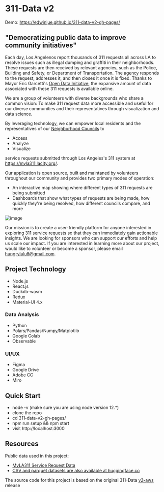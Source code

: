 # 311-Data v2

Demo: https://edwinjue.github.io/311-data-v2-gh-pages/

## "Democratizing public data to improve community initiatives"
Each day, Los Angelenos report thousands of 311 requests all across LA to resolve issues such as illegal dumping and graffiti in their neighborhoods. These requests are then received by relevant agencies, such as the Police, Building and Safety, or Department of Transportation. The agency responds to the request, addresses it, and then closes it once it is fixed. Thanks to Mayor Eric Garcetti's [Open Data Initiative](https://data.lacity.org/), the expansive amount of data associated with these 311 requests is available online.

We are a group of volunteers with diverse backgrounds who share a common vision: To make 311 request data more accessible and useful for our diverse communities and their representatives through visualization and data science. 

By leveraging technology, we can empower local residents and the representatives of our [Neighborhood Councils](https://empowerla.org/councils/) to 
* Access
* Analyze
* Visualize

service requests submitted through Los Angeles's 311 system at https://myla311.lacity.org/. 

Our application is open source, built and maintaned by volunteers throughout our community and provides two primary modes of operation:
* An interactive map showing where different types of 311 requests are being submitted
* Dashboards that show what types of requests are being made, how quickly they're being resolved, how different councils compare, and more

![image](https://user-images.githubusercontent.com/1448719/233575938-ce84a530-39ff-484e-a848-56121a40fe51.png)

Our mission is to create a user-friendly platform for anyone interested in exploring 311 service requests so that they can immediately gain actionable insights. We are looking for sponsors who can support our efforts and help us scale our impact. If you are interested in learning more about our project, would like to volunteer or become a sponsor, please email hungrylulu8@gmail.com. 

## Project Technology
* Node.js
* React.js
* Duckdb-wasm
* Redux
* Material-UI 4.x

### Data Analysis

* Python
* Polars/Pandas/Numpy/Matplotlib
* Google Colab
* Observable

### UI/UX

* Figma
* Google Drive
* Adobe CC
* Miro

## Quick Start
* node -v (make sure you are using node version 12.*)
* clone the repo
* cd 311-data-v2-gh-pages/
* npm run setup && npm start
* visit http://localhost:3000

## Resources
Public data used in this project:
* [MyLA311 Service Request Data](https://data.lacity.org/browse?q=myla311%20service%20request%20data&sortBy=relevance)
* [CSV and parquet datasets are also available at huggingface.co](https://huggingface.co/edwinjue)

The source code for this project is based on the original 311-Data [v2-aws](https://github.com/hackforla/311-data/releases/tag/v2-aws) release
